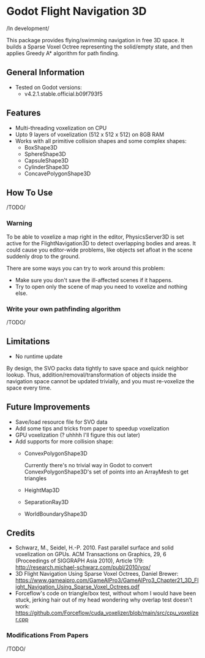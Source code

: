 # Godot Flight Navigation 3D 

/In development/

This package provides flying/swimming navigation in free 3D space. It builds a
Sparse Voxel Octree representing the solid/empty state, and then applies Greedy
A* algorithm for path finding.

## General Information

- Tested on Godot versions: 
	+ v4.2.1.stable.official.b09f793f5

## Features

- Multi-threading voxelization on CPU
- Upto 9 layers of voxelization (512 x 512 x 512) on 8GB RAM
- Works with all primitive collision shapes and some complex shapes:
	+ BoxShape3D
	+ SphereShape3D
	+ CapsuleShape3D
	+ CylinderShape3D
	+ ConcavePolygonShape3D

## How To Use

/TODO/
### Warning

To be able to voxelize a map right in the editor, PhysicsServer3D is set active
for the FlightNavigation3D to detect overlapping bodies and areas. It could cause
you editor-wide problems, like objects set afloat in the scene suddenly drop to the 
ground. 

There are some ways you can try to work around this problem:
	
- Make sure you don't save the ill-affected scenes if it happens.
- Try to open only the scene of map you need to voxelize and nothing else.
 

### Write your own pathfinding algorithm

/TODO/

## Limitations

- No runtime update

By design, the SVO packs data tightly to save space and quick neighbor lookup.
Thus, addition/removal/transformation of objects inside the navigation space 
cannot be updated trivially, and you must re-voxelize the space every time. 

## Future Improvements

- Save/load resource file for SVO data
- Add some tips and tricks from paper to speedup voxelization
- GPU voxelization (? uhhhh I'll figure this out later)
- Add supports for more collision shape:
	+ ConvexPolygonShape3D
	
		Currently there's no trivial way in Godot to convert ConvexPolygonShape3D's
		set of points into an ArrayMesh to get triangles
	
	+ HeightMap3D
	+ SeparationRay3D
	+ WorldBoundaryShape3D


## Credits

- Schwarz, M., Seidel, H.-P. 2010. Fast parallel surface and solid voxelization on GPUs. ACM Transactions on Graphics, 29, 6 (Proceedings of SIGGRAPH Asia 2010), Article 179: http://research.michael-schwarz.com/publ/2010/vox/
- 3D Flight Navigation Using Sparse Voxel Octrees, Daniel Brewer: https://www.gameaipro.com/GameAIPro3/GameAIPro3_Chapter21_3D_Flight_Navigation_Using_Sparse_Voxel_Octrees.pdf
- Forceflow's code on triangle/box test, without whom I would have been stuck,
	jerking hair out of my head wondering why overlap test doesn't work:
	https://github.com/Forceflow/cuda_voxelizer/blob/main/src/cpu_voxelizer.cpp

### Modifications From Papers
/TODO/
